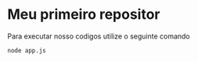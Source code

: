# Meu primeiro repositor 

Para executar nosso codigos utilize o seguinte comando 
```
node app.js 
```
